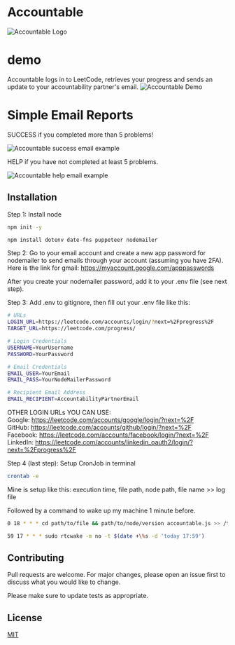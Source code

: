 # Accountable
![Accountable Logo](https://github.com/isaiah-garcia/LeetCode-Accountability-Progress-Reporter/blob/master/Accountable_logo.png)

# demo
Accountable logs in to LeetCode, retrieves your progress and sends an update to your accountability partner's email.
![Accountable Demo]()

# Simple Email Reports 
SUCCESS if you completed more than 5 problems!

![Accountable success email example](https://github.com/isaiah-garcia/LeetCode-Accountability-Progress-Reporter/blob/master/success_email.png)

HELP if you have not completed at least 5 problems.

![Accountable help email example](https://github.com/isaiah-garcia/LeetCode-Accountability-Progress-Reporter/blob/master/help_email.png)


## Installation
Step 1:
Install node
```bash
npm init -y
```

```bash
npm install dotenv date-fns puppeteer nodemailer
```

Step 2: Go to your email account and create a new app password for nodemailer to send emails through your account (assuming you have 2FA). Here is the link for gmail: 
https://myaccount.google.com/apppasswords 

After you create your nodemailer password, add it to your .env file (see next step).

Step 3: Add .env to gitignore, then fill out your .env file like this:

```bash
# URLs                                    
LOGIN_URL=https://leetcode.com/accounts/login/?next=%2Fprogress%2F
TARGET_URL=https://leetcode.com/progress/

# Login Credentials
USERNAME=YourUsername
PASSWORD=YourPassword

# Email Credentials
EMAIL_USER=YourEmail
EMAIL_PASS=YourNodeMailerPassword

# Recipient Email Address
EMAIL_RECIPIENT=AccountabilityPartnerEmail
```

OTHER LOGIN URLs YOU CAN USE: \
Google: https://leetcode.com/accounts/google/login/?next=%2F \
GitHub: https://leetcode.com/accounts/github/login/?next=%2F \
Facebook: https://leetcode.com/accounts/facebook/login/?next=%2F \
LinkedIn: https://leetcode.com/accounts/linkedin_oauth2/login/?next=%2Fprogress%2F 

Step 4 (last step): Setup CronJob in terminal

```bash
crontab -e
```
Mine is setup like this: execution time, file path, node path, file name >> log file

Followed by a command to wake up my machine 1 minute before.

```bash
0 18 * * * cd path/to/file && path/to/node/version accountable.js >> /tmp/accountable.log 2>&1

59 17 * * * sudo rtcwake -m no -t $(date +\%s -d 'today 17:59')
```

## Contributing

Pull requests are welcome. For major changes, please open an issue first
to discuss what you would like to change.

Please make sure to update tests as appropriate.

## License

[MIT](https://choosealicense.com/licenses/mit/)
